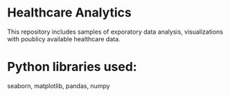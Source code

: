 # Healthcare Analytics
This repository includes samples of exporatory data analysis, visualizations with poublicy available healthcare data. 
# Python libraries used: 
seaborn, matplotlib, pandas, numpy

